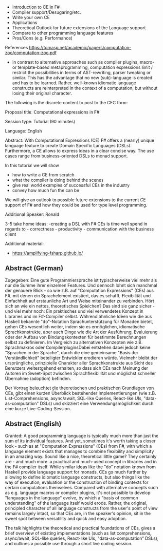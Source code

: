 - Introduction to CE in F#
- Compiler support/Desugaring/etc.
- Write your own CE
- Applications
- Theoretical Outlook for future extensions of the Language support
- Compare to other programming language features
- Pros/Cons (e.g. Performance)

References
https://tomasp.net/academic/papers/computation-zoo/computation-zoo.pdf

- In contrast to alternative approaches such as compiler plugins, macro- or template-based metaprogramming, computation expressions limit / restrict the possibilities in terms of AST-rewriting, parser tweaking or similar. This has the advantage that no new (sub)-language is created and has to be learned. Rather, well-known idiomatic language constructs are reinterpreted in the context of a computation, but without losing their original character.



The following is the discrete content to post to the CFC form:

Proposal title: Computational expressions in F#

Session type: Tutorial (90 minutes)

Language: English

Abstract:
With Computational Expressions (CE) F# offers a (nearly) unique language feature to create Domain Specific Languages (DSLs).
Furthermore, a CE allows to express ideas in a clear concise way. The use cases range from business-oriented DSLs to monad support.

In this tutorial we will show
- how to write a CE from scratch
- what the compiler is doing behind the scenes
- give real world examples of successful CEs in the industry
- convey how much fun the can be

We will give an outlook to possible future extensions to the current CE support of F# and how they could be used for type level programming.

Additional Speaker: Ronald

3-5 take home ideas:
  -creating a DSL with F# CEs is time well spend in regards to
    - correctness
    - productivity
    - communication with the business client

Additional material:
  - https://amplifying-fsharp.github.io/


## Abstract (German)

Zugegeben: Eine gute Programmiersprache ist typischerweise viel mehr als nur die Summe ihrer einzelnen Features. Und dennoch lohnt sich manchmal der genauere Blick - so wie z.B. auf "Computation Expressions" (CEs) aus F#, mit denen ein Sprachelement existiert, das es schafft, Flexibilität und Einfachheit auf erstaunliche Art und Weise miteinander zu verbinden. Hört sich an wie ein nettes, theoretisches Spielchen? Das sind sie ganz sicher - und viel mehr noch: Ein praktisches und viel verwendetes Konzept in Libraries und im F#-Compiler selbst. Während ähnliche Ideen wie die aus Haskell bekannte "do"-Notation Sprachunterstützung für Monaden bietet, gehen CEs wesentlich weiter, indem sie es ermöglichen, idiomatische Sprachkonstrukte, aber auch Dinge wie die Art der Ausführung, Evaluierung oder der Aufbau von Bindungskontexten für bestimmte Berechnungen selbst zu definieren. Im Vergleich zu alternativen Konzepten wie z.B. Sprachmakros oder CompilerpluginsDabei entstehen dabei jedoch keine "Sprachen in der Sprache", durch die eine gemeinsame "Basis der Verständlichkeit" beteiligter Entwickler erodieren würde. Vielmehr bleibt der ursprüngliche, prinzipielle Charakter aller Sprachkonstrukte aus Sicht des Benutzers weitestgehend erhalten, so dass sich CEs nach Meinung der Autoren im Sweet-Spot zwischen Sprachflexibilität und möglichst schneller Übernahme (adoption) befinden.

Der Vortrag beleuchtet die theoretischen und praktischen Grundlagen von CEs, gibt einen kurzen Überblick bestehender Implementierungen (wie z.B. List-Comprehensions, async/await, SQL-like Queries, React-like UIs, "data-as-computation" DSLs) und skizziert eine Verwendungsmöglichkeit durch eine kurze Live-Coding-Session.

## Abstract (English)

Granted: A good programming language is typically much more than just the sum of its individual features. And yet, sometimes it's worth taking a closer look - such as at "Computation Expressions" (CEs) from F#, with which a language element exists that manages to combine flexibility and simplicity in an amazing way. Sound like a nice, theoretical little game? They certainly are - and much more: a practical and much-used concept in libraries and in the F# compiler itself. While similar ideas like the "do" notation known from Haskell provide language support for monads, CEs go much further by allowing to define idiomatic language constructs, but also things like the way of execution, evaluation or the construction of binding contexts for certain computations themselves. Compared with alternative concepts such as e.g. language macros or compiler plugins, it's not possible to develop "languages in the language" evolve, by which a "basis of common understanding" of the language itself would erode. Rather, the original, principled character of all language constructs from the user's point of view remains largely intact, so that CEs are, in the speaker's opinion, sit in the sweet spot between versatility and quick and easy adoption.

The talk highlights the theoretical and practical foundations of CEs, gives a brief overview of existing implementations (such as list comprehensions, async/await, SQL-like queries, React-like UIs, "data-as-computation" DSLs), and outlines a possible use through a short live coding session.
